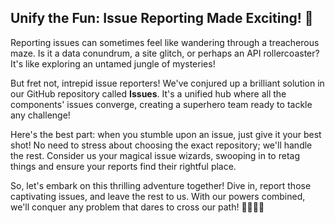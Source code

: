 ## Unify the Fun: Issue Reporting Made Exciting! 🎉

Reporting issues can sometimes feel like wandering through a treacherous maze. Is it a data conundrum, a site glitch, or perhaps an API rollercoaster? It's like exploring an untamed jungle of mysteries!

But fret not, intrepid issue reporters! We've conjured up a brilliant solution in our GitHub repository called **Issues**. It's a unified hub where all the components' issues converge, creating a superhero team ready to tackle any challenge!

Here's the best part: when you stumble upon an issue, just give it your best shot! No need to stress about choosing the exact repository; we'll handle the rest. Consider us your magical issue wizards, swooping in to retag things and ensure your reports find their rightful place.

So, let's embark on this thrilling adventure together! Dive in, report those captivating issues, and leave the rest to us. With our powers combined, we'll conquer any problem that dares to cross our path! 🦸‍♀️🦸‍♂️
